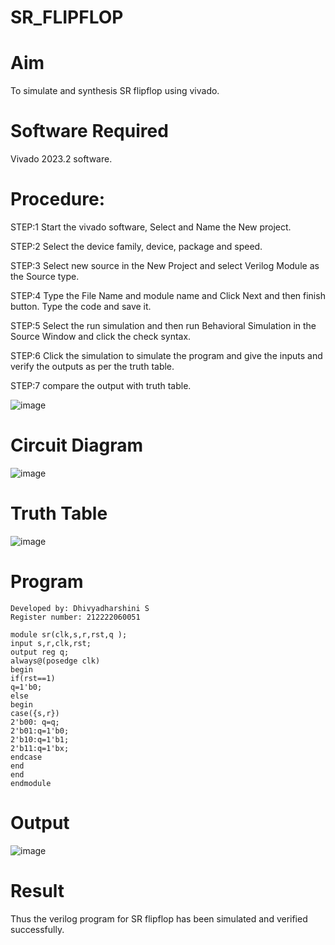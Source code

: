 # SR_FLIPFLOP
# Aim
To simulate and synthesis SR flipflop using vivado.

# Software Required
Vivado 2023.2 software.

# Procedure:
STEP:1 Start the vivado software, Select and Name the New project.

STEP:2 Select the device family, device, package and speed.

STEP:3 Select new source in the New Project and select Verilog Module as the Source type.

STEP:4 Type the File Name and module name and Click Next and then finish button. Type the code and save it.

STEP:5 Select the run simulation and then run Behavioral Simulation in the Source Window and click the check syntax.

STEP:6 Click the simulation to simulate the program and give the inputs and verify the outputs as per the truth table.

STEP:7 compare the output with truth table.

![image](https://github.com/RESMIRNAIR/SR_FLIPFLOP/assets/154305926/c17acfa3-84d9-4ef6-99ab-d36655169f63)
# Circuit Diagram
![image](https://github.com/RESMIRNAIR/SR_FLIPFLOP/assets/154305926/51cb1738-6112-466e-a1b0-f9dd9f2e9d25)
# Truth Table
![image](https://github.com/RESMIRNAIR/SR_FLIPFLOP/assets/154305926/0946849a-bd0a-445b-b27e-0833dee20e51)
# Program
```
Developed by: Dhivyadharshini S
Register number: 212222060051
```
```
module sr(clk,s,r,rst,q );
input s,r,clk,rst;
output reg q;
always@(posedge clk)
begin
if(rst==1)
q=1'b0;
else
begin
case({s,r})
2'b00: q=q;
2'b01:q=1'b0;
2'b10:q=1'b1;
2'b11:q=1'bx;
endcase
end
end
endmodule
```
# Output
![image](https://github.com/DhivyadharshiniSS/SR_FLIPFLOP/assets/166376977/82adcdaa-78bb-4bc0-8a59-7a1673a0209b)
# Result
Thus the verilog program for SR flipflop has been simulated and verified successfully.
